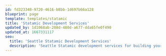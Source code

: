 ```yaml
---
id: fd323348-9720-4616-b8bb-1d697b66a128
blueprint: page
template: templates/statamic
title: 'Statamic Development Services'
updated_by: 1d1068ab-208d-480d-a677-dda65fe0f490
updated_at: 1667331117
seo:
  title: 'Seattle Statamic Development Services'
  description: 'Seattle Statamic development services for building your beautiful website.'
---
```

